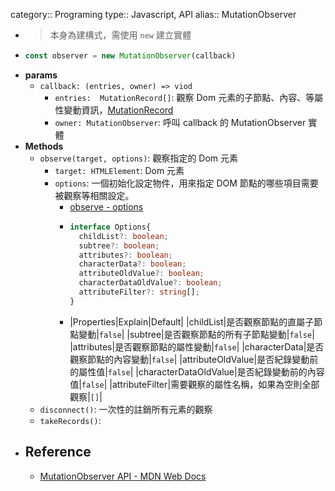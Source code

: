 category:: Programing
type:: Javascript, API
alias:: MutationObserver

- > 本身為建構式，需使用 `new` 建立實體
- ```javascript
  const observer = new MutationObserver(callback)
  ```
- **params**
	- `callback: (entries, owner) => viod`
		- `entries:  MutationRecord[]`: 觀察 Dom 元素的子節點、內容、等屬性變動資訊，[MutationRecord](https://developer.mozilla.org/en-US/docs/Web/API/MutationRecord)
		- `owner: MutationObserver`: 呼叫 callback 的 MutationObserver 實體
- **Methods**
	- `observe(target, options)`: 觀察指定的 Dom 元素
		- `target: HTMLElement`: Dom 元素
		- `options`:  一個初始化設定物件，用來指定 DOM 節點的哪些項目需要被觀察等相關設定。
			- [observe - options](https://developer.mozilla.org/en-US/docs/Web/API/MutationObserver/observe#syntax)
			- ```typescript
			  interface Options{
			    childList?: boolean;
			    subtree?: boolean;
			    attributes?: boolean;
			    characterData?: boolean;
			    attributeOldValue?: boolean;
			    characterDataOldValue?: boolean;
			    attributeFilter?: string[];
			  }
			  ```
			- |Properties|Explain|Default|
			  |childList|是否觀察節點的直屬子節點變動|`false`|
			  |subtree|是否觀察節點的所有子節點變動|`false`|
			  |attributes|是否觀察節點的屬性變動|`false`|
			  |characterData|是否觀察節點的內容變動|`false`|
			  |attributeOldValue|是否紀錄變動前的屬性值|`false`|
			  |characterDataOldValue|是否紀錄變動前的內容值|`false`|
			  |attributeFilter|需要觀察的屬性名稱，如果為空則全部觀察|`[]`|
	- `disconnect()`: 一次性的註銷所有元素的觀察
	- `takeRecords()`:
- ## Reference
	- [MutationObserver API - MDN Web Docs](https://developer.mozilla.org/en-US/docs/Web/API/MutationObserver)